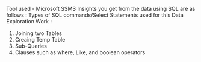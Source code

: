 Tool used - Microsoft SSMS
Insights you get from the data using SQL are as follows : 
Types of SQL commands/Select Statements used for this Data Exploration Work :
1. Joining two Tables
2. Creaing Temp Table
3. Sub-Queries
4. Clauses such as where, Like, and boolean operators
